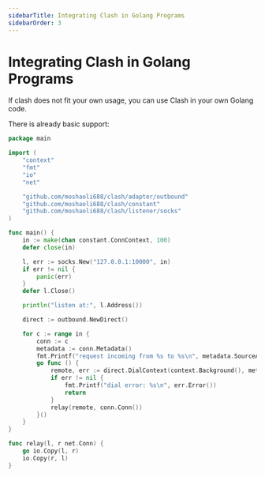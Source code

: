 ```yaml
---
sidebarTitle: Integrating Clash in Golang Programs
sidebarOrder: 3
---
```


# Integrating Clash in Golang Programs

If clash does not fit your own usage, you can use Clash in your own Golang code.

There is already basic support:

```go
package main

import (
	"context"
	"fmt"
	"io"
	"net"

	"github.com/moshaoli688/clash/adapter/outbound"
	"github.com/moshaoli688/clash/constant"
	"github.com/moshaoli688/clash/listener/socks"
)

func main() {
	in := make(chan constant.ConnContext, 100)
	defer close(in)

	l, err := socks.New("127.0.0.1:10000", in)
	if err != nil {
		panic(err)
	}
	defer l.Close()

	println("listen at:", l.Address())

	direct := outbound.NewDirect()

	for c := range in {
		conn := c
		metadata := conn.Metadata()
		fmt.Printf("request incoming from %s to %s\n", metadata.SourceAddress(), metadata.RemoteAddress())
		go func () {
			remote, err := direct.DialContext(context.Background(), metadata)
			if err != nil {
				fmt.Printf("dial error: %s\n", err.Error())
				return
			}
			relay(remote, conn.Conn())
		}()
	}
}

func relay(l, r net.Conn) {
	go io.Copy(l, r)
	io.Copy(r, l)
}
```
